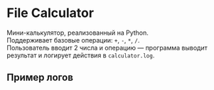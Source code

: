 # File Calculator

Мини-калькулятор, реализованный на Python.  
Поддерживает базовые операции: `+`, `-`, `*`, `/`.  
Пользователь вводит 2 числа и операцию — программа выводит результат и логирует действия в `calculator.log`.

## Пример логов
